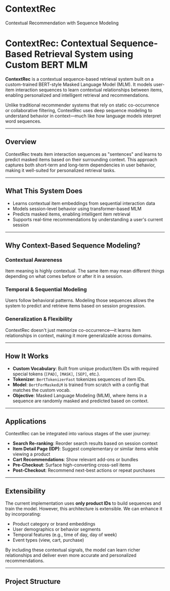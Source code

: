 # ContextRec
Contextual Recommendation with Sequence Modeling

# ContextRec: Contextual Sequence-Based Retrieval System using Custom BERT MLM

**ContextRec** is a contextual sequence-based retrieval system built on a custom-trained BERT-style Masked Language Model (MLM). It models user-item interaction sequences to learn contextual relationships between items, enabling personalized and intelligent retrieval and recommendations.

Unlike traditional recommender systems that rely on static co-occurrence or collaborative filtering, ContextRec uses deep sequence modeling to understand behavior in context—much like how language models interpret word sequences.

---

## Overview

ContextRec treats item interaction sequences as "sentences" and learns to predict masked items based on their surrounding context. This approach captures both short-term and long-term dependencies in user behavior, making it well-suited for personalized retrieval tasks.

---

## What This System Does

- Learns contextual item embeddings from sequential interaction data
- Models session-level behavior using transformer-based MLM
- Predicts masked items, enabling intelligent item retrieval
- Supports real-time recommendations by understanding a user's current session

---

## Why Context-Based Sequence Modeling?

### Contextual Awareness
Item meaning is highly contextual. The same item may mean different things depending on what comes before or after it in a session.

### Temporal & Sequential Modeling
Users follow behavioral patterns. Modeling those sequences allows the system to predict and retrieve items based on session progression.

### Generalization & Flexibility
ContextRec doesn't just memorize co-occurrence—it learns item relationships in context, making it more generalizable across domains.

---

## How It Works

- **Custom Vocabulary**: Built from unique product/item IDs with required special tokens (`[PAD]`, `[MASK]`, `[SEP]`, etc.).
- **Tokenizer**: `BertTokenizerFast` tokenizes sequences of item IDs.
- **Model**: `BertForMaskedLM` is trained from scratch with a config that matches the custom vocab.
- **Objective**: Masked Language Modeling (MLM), where items in a sequence are randomly masked and predicted based on context.

---

## Applications

ContextRec can be integrated into various stages of the user journey:

- **Search Re-ranking**: Reorder search results based on session context
- **Item Detail Page (IDP)**: Suggest complementary or similar items while viewing a product
- **Cart Recommendations**: Show relevant add-ons or bundles
- **Pre-Checkout**: Surface high-converting cross-sell items
- **Post-Checkout**: Recommend next-best actions or repeat purchases

---

## Extensibility

The current implementation uses **only product IDs** to build sequences and train the model. However, this architecture is extensible. We can enhance it by incorporating:

- Product category or brand embeddings
- User demographics or behavior segments
- Temporal features (e.g., time of day, day of week)
- Event types (view, cart, purchase)

By including these contextual signals, the model can learn richer relationships and deliver even more accurate and personalized recommendations.

---

## Project Structure
